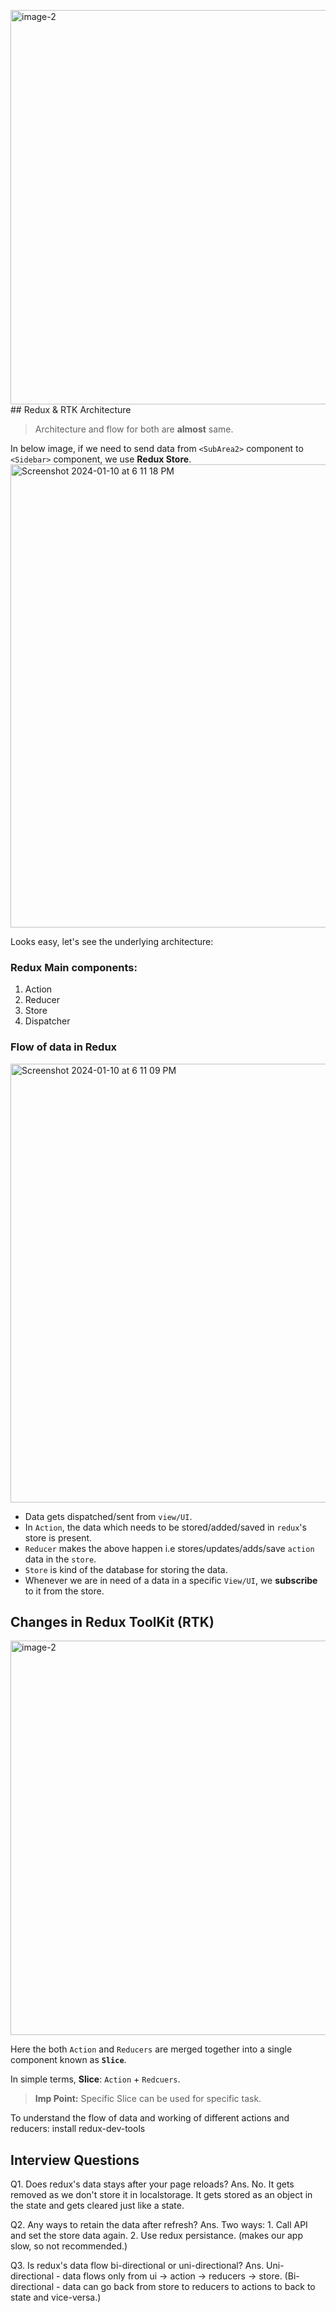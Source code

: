 <img width="631" alt="image-2" src="https://github.com/its-id/nextjs-with-rtk/assets/60315832/f7951a7c-5ef1-4fa0-bb35-bc17224b6270">## Redux & RTK Architecture

> Architecture and flow for both are **almost** same.

In below image, if we need to send data from `<SubArea2>` component to `<Sidebar>` component, we use **Redux Store**.
<img width="741" alt="Screenshot 2024-01-10 at 6 11 18 PM" src="https://github.com/its-id/nextjs-with-rtk/assets/60315832/1ce7d067-210a-4552-ae05-264f8ee0620a">

Looks easy, let's see the underlying architecture:

### Redux Main components:

1. Action
2. Reducer
3. Store
4. Dispatcher

### Flow of data in Redux

<img width="702" alt="Screenshot 2024-01-10 at 6 11 09 PM" src="https://github.com/its-id/nextjs-with-rtk/assets/60315832/af438a91-95d7-4776-896c-b7d7a2d0c02b">

- Data gets dispatched/sent from `view/UI`.
- In `Action`, the data which needs to be stored/added/saved in `redux`'s store is present.
- `Reducer` makes the above happen i.e stores/updates/adds/save `action` data in the `store`.
- `Store` is kind of the database for storing the data.
- Whenever we are in need of a data in a specific `View/UI`, we **subscribe** to it from the store.

## Changes in Redux ToolKit (RTK)

<img width="631" alt="image-2" src="https://github.com/its-id/nextjs-with-rtk/assets/60315832/cec0dce5-d5c5-4001-94b7-5bee2e40d4d5">

Here the both `Action` and `Reducers` are merged together into a single component known as **`Slice`**.

In simple terms,
**Slice**: `Action` + `Redcuers`.

> **Imp Point:** Specific Slice can be used for specific task.

To understand the flow of data and working of different actions and reducers: install redux-dev-tools

## Interview Questions

Q1. Does redux's data stays after your page reloads?
Ans. No. It gets removed as we don't store it in localstorage. It gets stored as an object in the state and gets cleared just like a state.

Q2. Any ways to retain the data after refresh?
Ans. Two ways: 1. Call API and set the store data again. 2. Use redux persistance. (makes our app slow, so not recommended.)

Q3. Is redux's data flow bi-directional or uni-directional?
Ans. Uni-directional - data flows only from ui -> action -> reducers -> store.
(Bi-directional - data can go back from store to reducers to actions to back to state and vice-versa.)

